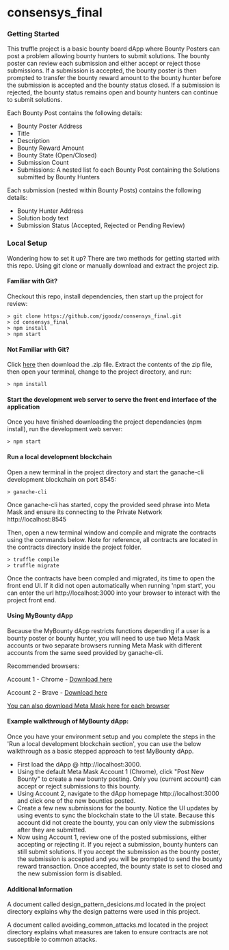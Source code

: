 # consensys_final


### Getting Started

This truffle project is a basic bounty board dApp where Bounty Posters can post a problem allowing bounty hunters to submit solutions. The bounty poster can review each submission and either accept or reject those submissions. If a submission is accepted, the bounty poster is then prompted to transfer the bounty reward amount to the bounty hunter before the submission is accepted and the bounty status closed. If a submission is rejected, the bounty status remains open and bounty hunters can continue to submit solutions. 

Each Bounty Post contains the following details:

- Bounty Poster Address
- Title
- Description
- Bounty Reward Amount
- Bounty State (Open/Closed)
- Submission Count
- Submissions: A nested list fo each Bounty Post containing the Solutions submitted by Bounty Hunters

Each submission (nested within Bounty Posts) contains the following details:
- Bounty Hunter Address
- Solution body text
- Submission Status (Accepted, Rejected or Pending Review)


### Local Setup

Wondering how to set it up? There are two methods for getting started with this repo. Using git clone or manually download and extract the project zip.


#### Familiar with Git?
Checkout this repo, install dependencies, then start up the project for review:

```
> git clone https://github.com/jgoodz/consensys_final.git 
> cd consensys_final
> npm install
> npm start
```


#### Not Familiar with Git?
Click [here](https://github.com/jgoodz/consensys_final/archive/master.zip) then download the .zip file. Extract the contents of the zip file, then open your terminal, change to the project directory, and run:

```
> npm install
```


#### Start the development web server to serve the front end interface of the application
Once you have finished downloading the project dependancies (npm install), run the development web server:

```
> npm start
```


#### Run a local development blockchain 
Open a new terminal in the project directory and start the ganache-cli development blockchain on port 8545:

```
> ganache-cli
```

Once ganache-cli has started, copy the provided seed phrase into Meta Mask and ensure its connecting to the Private Network http://localhost:8545

Then, open a new terminal window and compile and migrate the contracts using the commands below. Note for reference, all contracts are located in the contracts directory inside the project folder.

```
> truffle compile
> truffle migrate
```

Once the contracts have been compled and migrated, its time to open the front end UI. If it did not open automatically when running 'npm start', you can enter the url http://localhost:3000 into your browser to interact with the project front end.


#### Using MyBounty dApp

Because the MyBounty dApp restricts functions depending if a user is a bounty poster or bounty hunter, you will need to use two Meta Mask accounts or two separate browsers running Meta Mask with different accounts from the same seed provided by ganache-cli. 

Recommended browsers:

Account 1 - Chrome - [Download here](https://www.google.ca/chrome/)

Account 2 - Brave - [Download here](https://brave.com/download/)

[You can also download Meta Mask here for each browser](https://metamask.io/)


#### Example walkthrough of MyBounty dApp:

Once you have your environment setup and you complete the steps in the 'Run a local development blockchain section', you can use the below walkthrough as a basic stepped approach to test MyBounty dApp.

- First load the dApp @ http://localhost:3000.
- Using the default Meta Mask Account 1 (Chrome), click "Post New Bounty" to create a new bounty posting. Only you (current account) can accept or reject submissions to this bounty.
- Using Account 2, navigate to the dApp homepage http://localhost:3000 and click one of the new bounties posted. 
- Create a few new submissions for the bounty. Notice the UI updates by using events to sync the blockchain state to the UI state. Because this account did not create the bounty, you can only view the submissions after they are submitted.
- Now using Account 1, review one of the posted submissions, either accepting or rejecting it. If you reject a submission, bounty hunters can still submit solutions. If you accept the submission as the bounty poster, the submission is accepted and you will be prompted to send the bounty reward transaction. Once accepted, the bounty state is set to closed and the new submission form is disabled.


#### Additional Information

A document called design_pattern_desicions.md located in the project directory explains why the design patterns were used in this project.

A document called avoiding_common_attacks.md located in the project directory explains what measures are taken to ensure contracts are not susceptible to common attacks.


